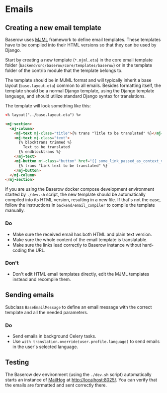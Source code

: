 # Emails

## Creating a new email template

Baserow uses [MJML](https://mjml.io/) framework to define email templates. These templates have to be compiled into their HTML versions so that they can be used by Django.

Start by creating a new template (`*.mjml.eta`) in the core email template folder (`backend/src/baserow/core/templates/baserow`) or in the template folder of the contrib module that the template belongs to.

The template should be in MJML format and will typically inherit a base layout (`base.layout.eta`) common to all emails. Besides formatting itself, the template should be a normal Django template, using the Django template language, and should utilize standard Django syntax for translations.

The template will look something like this:

```html
<% layout("../base.layout.eta") %>

<mj-section>
  <mj-column>
    <mj-text mj-class="title">{% trans "Title to be translated" %}</mj-text>
    <mj-text mj-class="text">
      {% blocktrans trimmed %}
        Text to be translated
      {% endblocktrans %}
    </mj-text>
    <mj-button mj-class="button" href="{{ some_link_passed_as_context_variable }}">
      {% trans "Link text to be translated" %}
    </mj-button>
  </mj-column>
</mj-section>
```

If you are using the Baserow docker compose development environment started by `./dev.sh` script, the new template should be automatically compiled into its HTML version, resulting in a new file. If that's not the case, follow the instructions in `backend/email_compiler` to compile the template manually.

### Do

- Make sure the received email has both HTML and plain text version.
- Make sure the whole content of the email template is translatable.
- Make sure the links lead correctly to Baserow instance without hard-coding the URL.

### Don't

- Don't edit HTML email templates directly, edit the MJML templates instead and recompile them.

## Sending emails

Subclass `BaseEmailMessage` to define an email message with the correct template and all the needed parameters.

### Do

- Send emails in background Celery tasks.
- Use `with translation.override(user.profile.language)` to send emails in the user's selected language.

## Testing

The Baserow dev environment (using the `./dev.sh` script) automatically starts an instance of [MailHog](https://github.com/mailhog/MailHog) at [http://localhost:8025/](http://localhost:8025/). You can verify that the emails are formatted and sent correctly there.
